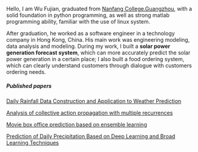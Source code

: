 Hello, I am Wu Fujian, graduated from [Nanfang College.Guangzhou](https://www.nfu.edu.cn/), with a solid foundation in python programming, as well as strong matlab programming ability, familiar with the use of linux system.

After graduation, he worked as a software engineer in a technology company in Hong Kong, China. His main work was engineering modeling, data analysis and modeling. During my work, I built a **solar power generation forecast system**, which can more accurately predict the solar power generation in a certain place; I also built a food ordering system, which can clearly understand customers through dialogue with customers ordering needs.

##### Published papers
[Daily Rainfall Data Construction and Application to Weather Prediction][1]

[Analysis of collective action propagation with multiple recurrences][2]

[Movie box office prediction based on ensemble learning][3]

[Prediction of Daily Precipitation Based on Deep Learning and Broad Learning Techniques][4]


[1]: https://ieeexplore.ieee.org/abstract/document/8702124
[2]: https://link.springer.com/article/10.1007/s00521-020-04756-3
[3]: https://www.researchgate.net/profile/Choujun-Zhan/publication/338649874_Movie_box_office_prediction_based_on_ensemble_learning/links/5efdfc9da6fdcc4ca444c308/Movie-box-office-prediction-based-on-ensemble-learning.pdf
[4]: https://ieeexplore.ieee.org/abstract/document/9170361
